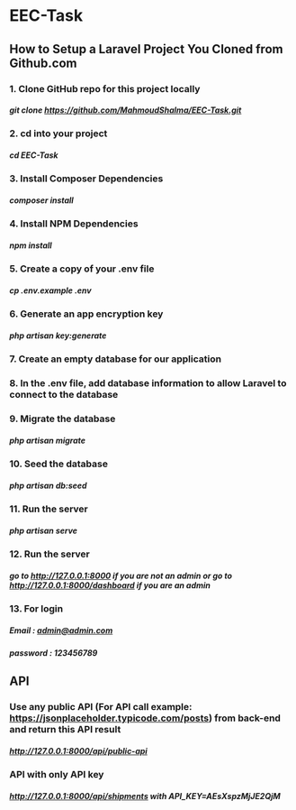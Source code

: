 # EEC-Task

## How to Setup a Laravel Project You Cloned from Github.com

### 1. Clone GitHub repo for this project locally

##### git clone https://github.com/MahmoudShalma/EEC-Task.git


### 2. cd into your project

##### cd EEC-Task


### 3. Install Composer Dependencies

##### composer install


### 4. Install NPM Dependencies

##### npm install


### 5. Create a copy of your .env file

##### cp .env.example .env


### 6. Generate an app encryption key

##### php artisan key:generate


### 7. Create an empty database for our application


### 8. In the .env file, add database information to allow Laravel to connect to the database


### 9. Migrate the database

##### php artisan migrate


### 10. Seed the database

##### php artisan db:seed


### 11. Run the server

##### php artisan serve


### 12. Run the server


##### go to http://127.0.0.1:8000 if you are not an admin or go to http://127.0.0.1:8000/dashboard if you are an admin 

### 13. For login

##### Email : admin@admin.com
##### password : 123456789


## API 

### Use any public API (For API call example: https://jsonplaceholder.typicode.com/posts) from back-end and return this API result

##### http://127.0.0.1:8000/api/public-api


### API with only API key

##### http://127.0.0.1:8000/api/shipments with API_KEY=AEsXspzMjJE2QjM

